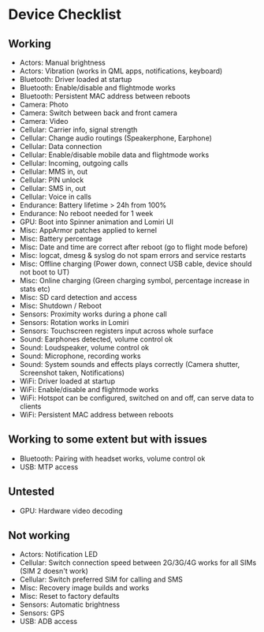Device Checklist
================

Working
-------
* Actors: Manual brightness
* Actors: Vibration (works in QML apps, notifications, keyboard)
* Bluetooth: Driver loaded at startup
* Bluetooth: Enable/disable and flightmode works
* Bluetooth: Persistent MAC address between reboots
* Camera: Photo
* Camera: Switch between back and front camera
* Camera: Video
* Cellular: Carrier info, signal strength
* Cellular: Change audio routings (Speakerphone, Earphone)
* Cellular: Data connection
* Cellular: Enable/disable mobile data and flightmode works
* Cellular: Incoming, outgoing calls
* Cellular: MMS in, out
* Cellular: PIN unlock
* Cellular: SMS in, out
* Cellular: Voice in calls
* Endurance: Battery lifetime > 24h from 100%
* Endurance: No reboot needed for 1 week
* GPU: Boot into Spinner animation and Lomiri UI
* Misc: AppArmor patches applied to kernel
* Misc: Battery percentage
* Misc: Date and time are correct after reboot (go to flight mode before)
* Misc: logcat, dmesg & syslog do not spam errors and service restarts
* Misc: Offline charging (Power down, connect USB cable, device should not boot to UT)
* Misc: Online charging (Green charging symbol, percentage increase in stats etc)
* Misc: SD card detection and access
* Misc: Shutdown / Reboot
* Sensors: Proximity works during a phone call
* Sensors: Rotation works in Lomiri
* Sensors: Touchscreen registers input across whole surface
* Sound: Earphones detected, volume control ok
* Sound: Loudspeaker, volume control ok
* Sound: Microphone, recording works
* Sound: System sounds and effects plays correctly (Camera shutter, Screenshot taken, Notifications)
* WiFi: Driver loaded at startup
* WiFi: Enable/disable and flightmode works
* WiFi: Hotspot can be configured, switched on and off, can serve data to clients
* WiFi: Persistent MAC address between reboots

Working to some extent but with issues
-----------------------------

* Bluetooth: Pairing with headset works, volume control ok
* USB: MTP access

Untested
--------
* GPU: Hardware video decoding

Not working
-----------

* Actors: Notification LED
* Cellular: Switch connection speed between 2G/3G/4G works for all SIMs (SIM 2 doesn't work)
* Cellular: Switch preferred SIM for calling and SMS
* Misc: Recovery image builds and works
* Misc: Reset to factory defaults
* Sensors: Automatic brightness
* Sensors: GPS
* USB: ADB access
